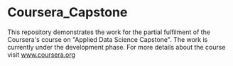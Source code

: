 # Coursera_Capstone
This repository demonstrates the work for the partial fulfilment of the Coursera's course on "Applied Data Science Capstone". The work is currently under the development phase. For more details about the course visit www.coursera.org
